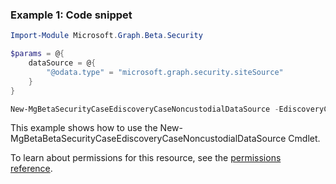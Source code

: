 ### Example 1: Code snippet

```powershellImport-Module Microsoft.Graph.Beta.Security

$params = @{
	dataSource = @{
		"@odata.type" = "microsoft.graph.security.siteSource"
	}
}

New-MgBetaSecurityCaseEdiscoveryCaseNoncustodialDataSource -EdiscoveryCaseId $ediscoveryCaseId -BodyParameter $params
```
This example shows how to use the New-MgBetaBetaSecurityCaseEdiscoveryCaseNoncustodialDataSource Cmdlet.
To learn about permissions for this resource, see the [permissions reference](/graph/permissions-reference).


